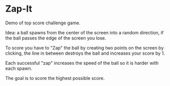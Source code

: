 # Zap-It
Demo of top score challenge game.

Idea:
a ball spawns from the center of the screen into a random direction, if the ball passes the edge of the screen you lose.

To score you have to "Zap" the ball by creating two points on the screen by clicking, the line in between destroys the ball and increases your score by 1.

Each successful "zap" increases the speed of the ball so it is harder with each spawn.

The goal is to score the highest possible score.
